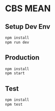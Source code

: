 
# CBS MEAN

## Setup Dev Env

``` sh
npm install
npm run dev
```

## Production

``` sh
npm install
npm start
```

## Test

``` sh
npm install
npm test
```
